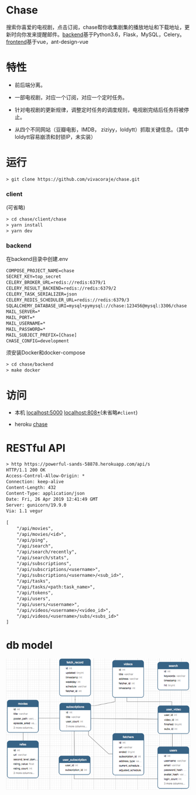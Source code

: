 # Chase

搜索你喜爱的电视剧，点击订阅，chase帮你收集剧集的播放地址和下载地址，更新时向你发来提醒邮件。[backend](https://github.com/vivacoraje/chase/tree/master/backend)基于Python3.6，Flask，MySQL，Celery。[frontend](frontend/chase)基于vue，ant-design-vue

# 特性

- 前后端分离。

- 一部电视剧，对应一个订阅，对应一个定时任务。

- 针对电视剧的更新规律，调整定时任务的调度规则，电视剧完结后任务将被停止。
- 从四个不同网站（豆瓣电影，IMDB， ziziyy，loldytt）抓取关键信息。（其中loldytt容易崩溃和封锁IP，未实装）

# 运行

```
> git clone https://github.com/vivacoraje/chase.git
```

### client
(可省略)
```
> cd chase/client/chase
> yarn install
> yarn dev
```

### backend

在backend目录中创建.env
```
COMPOSE_PROJECT_NAME=chase
SECRET_KEY=top_secret
CELERY_BROKER_URL=redis://redis:6379/1
CELERY_RESULT_BACKEND=redis://redis:6379/2
CELERY_TASK_SERIALIZER=json
CELERY_REDIS_SCHEDULER_URL=redis://redis:6379/3
SQLALCHEMY_DATABASE_URI=mysql+pymysql://chase:123456@mysql:3306/chase
MAIL_SERVER=*
MAIL_PORT=*
MAIL_USERNAME=*
MAIL_PASSWORD=*
MAIL_SUBJECT_PREFIX=[Chase]
CHASE_CONFIG=development
```

须安装Docker和docker-compose
```
> cd chase/backend
> make docker
```

# 访问

- 本机
[localhost:5000](http://localhost:5000)
[localhost:808*](http://localhost:8080)(未省略`#client`)

- heroku
[chase](https://powerful-sands-58878.herokuapp.com/)

# RESTful API
```
> http https://powerful-sands-58878.herokuapp.com/api/s
HTTP/1.1 200 OK
Access-Control-Allow-Origin: *
Connection: keep-alive
Content-Length: 432
Content-Type: application/json
Date: Fri, 26 Apr 2019 12:41:49 GMT
Server: gunicorn/19.9.0
Via: 1.1 vegur

[
    "/api/movies",
    "/api/movies/<id>",
    "/api/ping",
    "/api/search",
    "/api/search/recently",
    "/api/search/stats",
    "/api/subscriptions",
    "/api/subscriptions/<username>",
    "/api/subscriptions/<username>/<sub_id>",
    "/api/tasks",
    "/api/tasks/<path:task_name>",
    "/api/tokens",
    "/api/users",
    "/api/users/<username>",
    "/api/videos/<username>/<video_id>",
    "/api/videos/<username>/subs/<subs_id>"
]
```

# db model
![db model](https://raw.githubusercontent.com/vivacoraje/chase/master/images/chase.png)